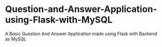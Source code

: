 # Question-and-Answer-Application-using-Flask-with-MySQL
A Basic Question And Answer Application made using Flask with Backend as MySQL
